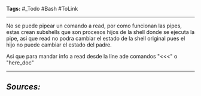**Tags:** #_Todo
#Bash #ToLink 
- - -
No se puede pipear un comando a read, por como funcionan las pipes, estas crean subshells que son procesos hijos de la shell donde se ejecuta la pipe, asi que read no podra cambiar el estado de la shell original pues el hijo no puede cambiar el estado del padre.

Asi que para mandar info a read desde la line ade comandos "<<<" o "here_doc"
- - - 
## ***Sources:***